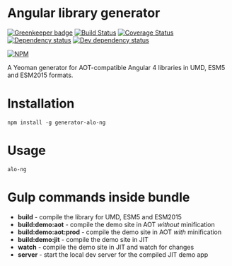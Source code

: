 # Angular library generator

[![Greenkeeper badge](https://badges.greenkeeper.io/Alorel/generator-alo-ng.svg)](https://greenkeeper.io/)
[![Build Status](https://travis-ci.org/Alorel/generator-alo-ng.png?branch=master)](https://travis-ci.org/Alorel/generator-alo-ng)
[![Coverage Status](https://coveralls.io/repos/github/Alorel/generator-alo-ng/badge.svg?branch=master)](https://coveralls.io/github/Alorel/generator-alo-ng?branch=master)
[![Dependency status](https://david-dm.org/alorel/generator-alo-ng.svg)](https://david-dm.org/alorel/generator-alo-ng#info=dependencies&view=list)
[![Dev dependency status](https://david-dm.org/alorel/generator-alo-ng/dev-status.svg)](https://david-dm.org/alorel/generator-alo-ng#info=devDependencies&view=list)

[![NPM](https://nodei.co/npm/generator-alo-ng.png?downloads=true&downloadRank=true&stars=true)](https://www.npmjs.com/package/generator-alo-ng)

A Yeoman generator for AOT-compatible Angular 4 libraries in UMD, ESM5 and ESM2015 formats.

# Installation

    npm install -g generator-alo-ng

# Usage

    alo-ng

# Gulp commands inside bundle

- **build** - compile the library for UMD, ESM5 and ESM2015
- **build:demo:aot** - compile the demo site in AOT *without* minification
- **build:demo:aot:prod** - compile the demo site in AOT *with* minification
- **build:demo:jit** - compile the demo site in JIT
- **watch** - compile the demo site in JIT and watch for changes
- **server** - start the local dev server for the compiled JIT demo app

